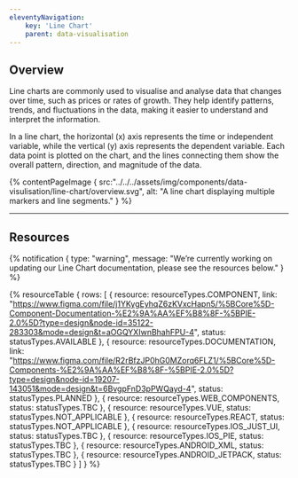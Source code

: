 ```yaml
---
eleventyNavigation:
    key: 'Line Chart'
    parent: data-visualisation
---
```


## Overview
Line charts are commonly used to visualise and analyse data that changes over time, such as prices or rates of growth. They help identify patterns, trends, and fluctuations in the data, making it easier to understand and interpret the information.

In a line chart, the horizontal (x) axis represents the time or independent variable, while the vertical (y) axis represents the dependent variable. Each data point is plotted on the chart, and the lines connecting them show the overall pattern, direction, and magnitude of the data.

{% contentPageImage {
    src:"../../../assets/img/components/data-visulisation/line-chart/overview.svg",
    alt: "A line chart displaying multiple markers and line segments."
} %}

---

## Resources

{% notification {
  type: "warning",
  message: "We’re currently working on updating our Line Chart documentation, please see the resources below."
} %}

{% resourceTable {
    rows: [
        {
            resource: resourceTypes.COMPONENT,
            link: "https://www.figma.com/file/j1YKygEyhqZ6zKVxcHapn5/%5BCore%5D-Component-Documentation-%E2%9A%AA%EF%B8%8F-%5BPIE-2.0%5D?type=design&node-id=35122-283303&mode=design&t=aOGQYXIwnBhahFPU-4",
            status: statusTypes.AVAILABLE
        },
        {
            resource: resourceTypes.DOCUMENTATION,
            link: "https://www.figma.com/file/R2rBfzJP0hG0MZorq6FLZ1/%5BCore%5D-Components-%E2%9A%AA%EF%B8%8F-%5BPIE-2.0%5D?type=design&node-id=19207-143051&mode=design&t=6BvgpFnD3pPWQayd-4",
            status: statusTypes.PLANNED
        },
        {
            resource: resourceTypes.WEB_COMPONENTS,
            status: statusTypes.TBC
        },
        {
            resource: resourceTypes.VUE,
            status: statusTypes.NOT_APPLICABLE
        },
        {
            resource: resourceTypes.REACT,
            status: statusTypes.NOT_APPLICABLE
        },
        {
            resource: resourceTypes.IOS_JUST_UI,
            status: statusTypes.TBC
        },
        {
            resource: resourceTypes.IOS_PIE,
            status: statusTypes.TBC
        },
        {
            resource: resourceTypes.ANDROID_XML,
            status: statusTypes.TBC
        },
        {
            resource: resourceTypes.ANDROID_JETPACK,
            status: statusTypes.TBC
        }
    ]
} %}
